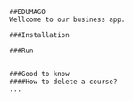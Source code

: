     ##EDUMAGO
    Wellcome to our business app.
    
    ###Installation
    
    ###Run
    
    
    ###Good to know
    ####How to delete a course?
    ...